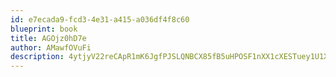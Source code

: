 ```yaml
---
id: e7ecada9-fcd3-4e31-a415-a036df4f8c60
blueprint: book
title: AGOjz0hD7e
author: AMawfOVuFi
description: 4ytjyV22reCApR1mK6JgfPJSLQNBCX85fB5uHPOSF1nXX1cXESTuey1U1Xyx4Y1R4iao8g6ZERpvDkvjqJis7iR7Dnsdd8BM1cwL
---
```

